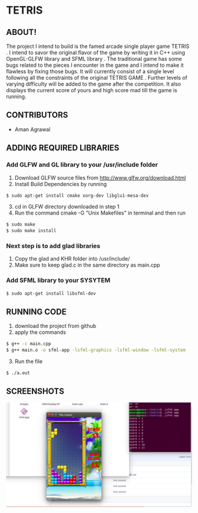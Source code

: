 # TETRIS





## ABOUT!
The project I intend to build is the famed arcade single player game TETRIS . I intend to savor the original flavor of the game by writing it in C++ using OpenGL-GLFW library and SFML library . The traditional game has some bugs related to the pieces I encounter in the game and I intend to make it flawless by fixing those bugs. It will currently consist of a single level following all the constraints of the original TETRIS GAME . Further levels of varying difficulty will be added to the game after the competition. It also displays the current score of yours and high score mad till the game is running.
 
## CONTRIBUTORS
* Aman Agrawal

## ADDING REQUIRED LIBRARIES

### Add GLFW and GL library to your /usr/include folder

1. Download GLFW source files from http://www.glfw.org/download.html
2. Install Build Dependencies by running 
```sh
$ sudo apt-get install cmake xorg-dev libglu1-mesa-dev
```
3. cd in GLFW directory downloaded in step 1
4. Run the command cmake -G "Unix Makefiles" in terminal and then run 
```sh
$ sudo make
$ sudo make install
```
### Next step is to add glad libraries
1. Copy the glad and KHR folder into /usr/include/
2. Make sure to keep glad.c in the same directory as main.cpp

### Add SFML  library to your SYSYTEM
```sh
$ sudo apt-get install libsfml-dev
```
## RUNNING CODE
1. download the project from github
2. apply the commands
```sh
$ g++ -c main.cpp
$ g++ main.o -o sfml-app -lsfml-graphics -lsfml-window -lsfml-system
```
3. Run the file 
```sh
$ ./a.out
```
## SCREENSHOTS
![alt tag](https://github.com/geass-4m4n/TETRIS/blob/master/screenshots/1s.png)


 

 






